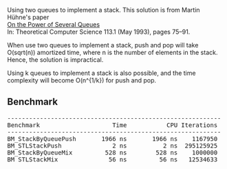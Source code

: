 Using two queues to implement a stack.
This solution is from Martin Hühne's paper  
[On the Power of Several Queues](https://doi.org/10.1016/0304-3975(93)90211-B)  
In: Theoretical Computer Science 113.1 (May 1993), pages 75–91.

When use two queues to implement a stack, push and pop will take O(sqrt(n))
amortized time, where n is the number of elements in the stack. Hence, the
solution is impractical.

Using k queues to implement a stack is also possible, and the time complexity
will become O(n^{1/k}) for push and pop.

## Benchmark
<pre>
-----------------------------------------------------------
Benchmark                    Time           CPU Iterations
-----------------------------------------------------------
BM_StackByQueuePush       1966 ns       1966 ns    1167950
BM_STLStackPush              2 ns          2 ns  295125925
BM_StackByQueueMix         528 ns        528 ns    1000000
BM_STLStackMix              56 ns         56 ns   12534633
</pre>
